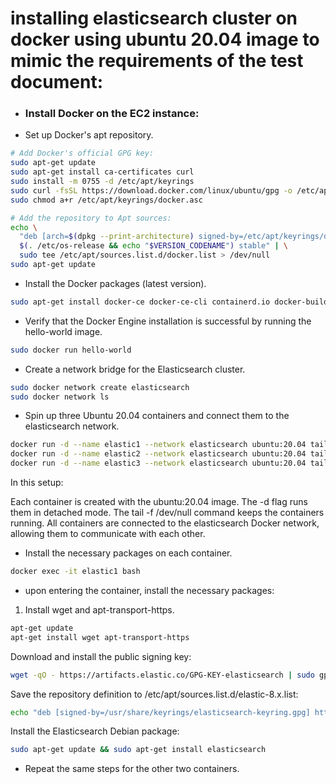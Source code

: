 # installing elasticsearch cluster on docker using ubuntu 20.04 image to mimic the requirements of the test document:
- ### Install Docker on the EC2 instance:
* Set up Docker's apt repository.
```bash
# Add Docker's official GPG key:
sudo apt-get update
sudo apt-get install ca-certificates curl
sudo install -m 0755 -d /etc/apt/keyrings
sudo curl -fsSL https://download.docker.com/linux/ubuntu/gpg -o /etc/apt/keyrings/docker.asc
sudo chmod a+r /etc/apt/keyrings/docker.asc

# Add the repository to Apt sources:
echo \
  "deb [arch=$(dpkg --print-architecture) signed-by=/etc/apt/keyrings/docker.asc] https://download.docker.com/linux/ubuntu \
  $(. /etc/os-release && echo "$VERSION_CODENAME") stable" | \
  sudo tee /etc/apt/sources.list.d/docker.list > /dev/null
sudo apt-get update
```
* Install the Docker packages (latest version).
```bash
sudo apt-get install docker-ce docker-ce-cli containerd.io docker-buildx-plugin docker-compose-plugin
```
* Verify that the Docker Engine installation is successful by running the hello-world image.
```bash
sudo docker run hello-world
```
* Create a network bridge for the Elasticsearch cluster.
```bash
sudo docker network create elasticsearch
sudo docker network ls
```
* Spin up three Ubuntu 20.04 containers and connect them to the elasticsearch network.
```bash
docker run -d --name elastic1 --network elasticsearch ubuntu:20.04 tail -f /dev/null
docker run -d --name elastic2 --network elasticsearch ubuntu:20.04 tail -f /dev/null
docker run -d --name elastic3 --network elasticsearch ubuntu:20.04 tail -f /dev/null
```
In this setup:

Each container is created with the ubuntu:20.04 image.
The -d flag runs them in detached mode.
The tail -f /dev/null command keeps the containers running.
All containers are connected to the elasticsearch Docker network, allowing them to communicate with each other.
* Install the necessary packages on each container.
```bash
docker exec -it elastic1 bash
```
- upon entering the container, install the necessary packages:
1. Install wget and apt-transport-https.
```bash
apt-get update
apt-get install wget apt-transport-https
```
Download and install the public signing key:
```bash
wget -qO - https://artifacts.elastic.co/GPG-KEY-elasticsearch | sudo gpg --dearmor -o /usr/share/keyrings/elasticsearch-keyring.gpg
```
Save the repository definition to /etc/apt/sources.list.d/elastic-8.x.list:
```bash
echo "deb [signed-by=/usr/share/keyrings/elasticsearch-keyring.gpg] https://artifacts.elastic.co/packages/8.x/apt stable main" | sudo tee /etc/apt/sources.list.d/elastic-8.x.list
```
Install the Elasticsearch Debian package:
```bash
sudo apt-get update && sudo apt-get install elasticsearch
```
- Repeat the same steps for the other two containers.
